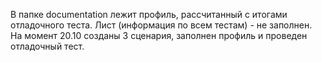 В папке documentation лежит профиль, рассчитанный с итогами отладочного теста. Лист (информация по всем тестам) - не заполнен.
На момент 20.10 созданы 3 сценария, заполнен профиль и проведен отладочный тест.